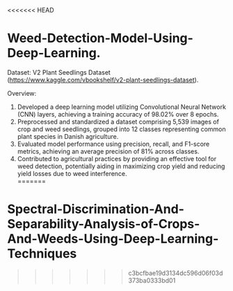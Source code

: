 <<<<<<< HEAD
# Weed-Detection-Model-Using-Deep-Learning.
Dataset: V2 Plant Seedlings Dataset (https://www.kaggle.com/vbookshelf/v2-plant-seedlings-dataset).  

Overview:  
1. Developed a deep learning model utilizing Convolutional Neural Network (CNN) layers, achieving a training accuracy of 98.02% over 8 epochs.  
2. Preprocessed and standardized a dataset comprising 5,539 images of crop and weed seedlings, grouped into 12 classes representing common plant species in Danish agriculture.  
3. Evaluated model performance using precision, recall, and F1-score metrics, achieving an average precision of 81% across classes.  
4. Contributed to agricultural practices by providing an effective tool for weed detection, potentially aiding in maximizing crop yield and reducing yield losses due to weed interference.  
=======
# Spectral-Discrimination-And-Separability-Analysis-of-Crops-And-Weeds-Using-Deep-Learning-Techniques
>>>>>>> c3bcfbae19d3134dc596d06f03d373ba0333bd01
